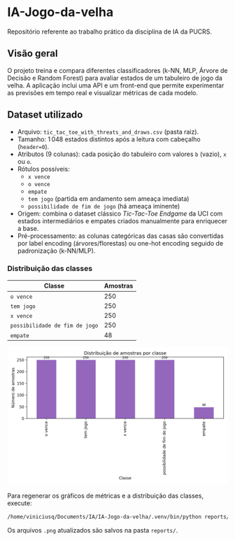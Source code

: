# IA-Jogo-da-velha

Repositório referente ao trabalho prático da disciplina de IA da PUCRS.

## Visão geral

O projeto treina e compara diferentes classificadores (k-NN, MLP, Árvore de Decisão e Random Forest) para avaliar estados de um tabuleiro de jogo da velha. A aplicação inclui uma API e um front-end que permite experimentar as previsões em tempo real e visualizar métricas de cada modelo.

## Dataset utilizado

- Arquivo: `tic_tac_toe_with_threats_and_draws.csv` (pasta raiz).
- Tamanho: 1 048 estados distintos após a leitura com cabeçalho (`header=0`).
- Atributos (9 colunas): cada posição do tabuleiro com valores `b` (vazio), `x` ou `o`.
- Rótulos possíveis:
    - `x vence`
    - `o vence`
    - `empate`
    - `tem jogo` (partida em andamento sem ameaça imediata)
    - `possibilidade de fim de jogo` (há ameaça iminente)
- Origem: combina o dataset clássico *Tic-Tac-Toe Endgame* da UCI com estados intermediários e empates criados manualmente para enriquecer a base.
- Pré-processamento: as colunas categóricas das casas são convertidas por label encoding (árvores/florestas) ou one-hot encoding seguido de padronização (k-NN/MLP).

### Distribuição das classes

| Classe                         | Amostras |
| ------------------------------ | -------- |
| `o vence`                      | 250      |
| `tem jogo`                     | 250      |
| `x vence`                      | 250      |
| `possibilidade de fim de jogo` | 250      |
| `empate`                       | 48       |

![Distribuição de classes](reports/class_distribution.png)

Para regenerar os gráficos de métricas e a distribuição das classes, execute:

```bash
/home/viniciusq/Documents/IA/IA-Jogo-da-velha/.venv/bin/python reports/plot_metrics.py
```

Os arquivos `.png` atualizados são salvos na pasta `reports/`.
